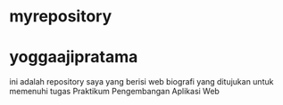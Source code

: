 # myrepository
# yoggaajipratama

ini adalah repository saya yang berisi web biografi yang ditujukan untuk memenuhi tugas Praktikum Pengembangan Aplikasi Web
